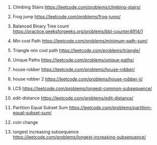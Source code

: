 1. Climbing Stairs
   https://leetcode.com/problems/climbing-stairs/

2. Frog jump
   https://leetcode.com/problems/frog-jump/

3. Balanced Binary Tree count
   https://practice.geeksforgeeks.org/problems/bbt-counter4914/1

4. Min cost Path
   https://leetcode.com/problems/minimum-path-sum/

5. Triangle min cost path
   https://leetcode.com/problems/triangle/

6. Unique Paths
   https://leetcode.com/problems/unique-paths/

7. house robber
   https://leetcode.com/problems/house-robber/

8. house robber 2
   https://leetcode.com/problems/house-robber-ii/

9. LCS
   https://leetcode.com/problems/longest-common-subsequence/

10. edit-distance
    https://leetcode.com/problems/edit-distance/

11. Partition Equal Subset Sum
    https://leetcode.com/problems/partition-equal-subset-sum/

12. coin change

13. longest increasing subsequence
    https://leetcode.com/problems/longest-increasing-subsequence/
